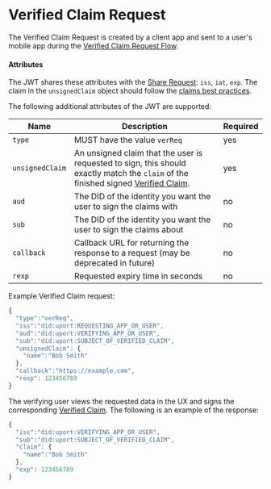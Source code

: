 # Verified Claim Request

The Verified Claim Request is created by a client app and sent to a user's mobile app during the [Verified Claim Request Flow](../flows/verificationreq.md).


#### Attributes

The JWT shares these attributes with the [Share Request](sharereq.md): `iss`, `iat`, `exp`. The claim in the `unsignedClaim` object should follow the [claims best practices](./verification.md#claims-best-practices).

The following additional attributes of the JWT are supported:

Name | Description | Required
---- | ----------- | --------
`type` | MUST have the value `verReq` | yes
`unsignedClaim` | An unsigned claim that the user is requested to sign, this should exactly match the `claim` of the finished signed [Verified Claim](./verification.md). | yes
`aud` | The DID of the identity you want the user to sign the claims with | no
`sub` | The DID of the identity you want the user to sign the claims about | no
`callback` | Callback URL for returning the response to a request (may be deprecated in future) | no
`rexp` | Requested expiry time in seconds | no


Example Verified Claim request:

```js
{
  "type":"verReq",
  "iss":"did:uport:REQUESTING_APP_OR_USER",
  "aud":"did:uport:VERIFYING_APP_OR_USER",
  "sub":"did:uport:SUBJECT_OF_VERIFIED_CLAIM",
  "unsignedClaim": {
    "name":"Bob Smith"
  },
  "callback":"https://example.com",
  "rexp": 123456789
}
```

The verifying user views the requested data in the UX and signs the corresponding [Verified Claim](./verification.md). The following is an example of the response:

```js
{
  "iss":"did:uport:VERIFYING_APP_OR_USER",
  "sub":"did:uport:SUBJECT_OF_VERIFIED_CLAIM",
  "claim": {
    "name":"Bob Smith"
  },
  "exp": 123456789
}
```
